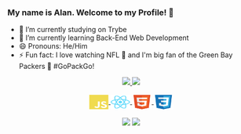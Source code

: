 ### My name is Alan. Welcome to my Profile! 👋

- 📗 I’m currently studying on Trybe
- 🌱 I’m currently learning Back-End Web Development
- 😄 Pronouns: He/Him
- ⚡ Fun fact: I love watching NFL 🏈 and I'm big fan of the Green Bay Packers 💚 #GoPackGo!


<div align="center" style="display: inline_block"> 
  <a href="https://github.com/alanmdf">
  <img height="180em" src="https://github-readme-stats.vercel.app/api?username=alanmdf&show_icons=true&theme=dark&include_all_commits=true&count_private=true"/>
  <img height="180em" src="https://github-readme-stats.vercel.app/api/top-langs/?username=alanmdf&layout=compact&langs_count=7&theme=dark"/>
</div>
  
<div align="center" style="display: inline_block"><br>
  <img align="center" alt="Alan-Js" height="30" width="40" src="https://raw.githubusercontent.com/devicons/devicon/master/icons/javascript/javascript-plain.svg">
  <img align="center" alt="Alan-React" height="30" width="40" src="https://raw.githubusercontent.com/devicons/devicon/master/icons/react/react-original.svg">
  <img align="center" alt="Alan-HTML" height="30" width="40" src="https://raw.githubusercontent.com/devicons/devicon/master/icons/html5/html5-original.svg">
  <img align="center" alt="Alan-CSS" height="30" width="40" src="https://raw.githubusercontent.com/devicons/devicon/master/icons/css3/css3-original.svg">
</div><br>
  
  <div align="center"> 
  <a href = "mailto:alanmoreirascr@gmail.com"><img src="https://img.shields.io/badge/-Gmail-%23333?style=for-the-badge&logo=gmail&logoColor=white" target="_blank"></a>
  <a href="https://www.linkedin.com/in/alanfreitas/" target="_blank"><img src="https://img.shields.io/badge/-LinkedIn-%230077B5?style=for-the-badge&logo=linkedin&logoColor=white" target="_blank"></a>

